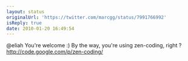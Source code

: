```yaml
---
layout: status
originalUrl: 'https://twitter.com/marcgg/status/7991766992'
isReply: true
date: 2010-01-20 16:49:54
---
```


@eliah You're welcome :) By the way, you're using zen-coding, right ? http://code.google.com/p/zen-coding/
